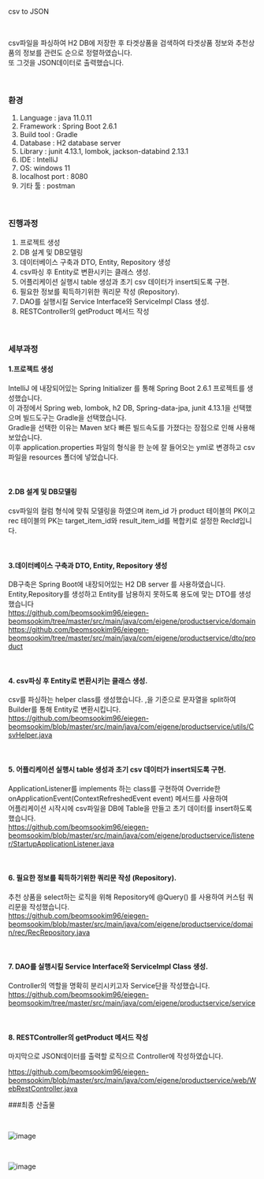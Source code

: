csv to JSON

<br>

csv파일을 파싱하여 H2 DB에 저장한 후 타겟상품을 검색하여 타겟상품 정보와 추천상품의 정보를 관련도 순으로 정렬하였습니다.  
또 그것을 JSON데이터로 출력했습니다.

<br>

### 환경
1. Language : java 11.0.11  
2. Framework : Spring Boot 2.6.1  
3. Build tool : Gradle  
4. Database : H2 database server  
5. Library : junit 4.13.1, lombok, jackson-databind 2.13.1  
6. IDE : IntelliJ
7. OS: windows 11  
8. localhost port : 8080
9. 기타 툴 : postman

<br>

### 진행과정
1. 프로젝트 생성
2. DB 설계 및 DB모델링
3. 데이터베이스 구축과 DTO, Entity, Repository 생성
4. csv파싱 후 Entity로 변환시키는 클래스 생성.
5. 어플리케이션 실행시 table 생성과 초기 csv 데이터가 insert되도록 구현.
6. 필요한 정보를 획득하기위한  쿼리문 작성 (Repository).
7. DAO를 실행시킬 Service Interface와 ServiceImpl Class 생성.
8. RESTController의 getProduct 메서드 작성

<br>

### 세부과정
#### 1.프로젝트 생성
IntelliJ 에 내장되어있는 Spring Initializer 를 통해 Spring Boot 2.6.1 프로젝트를 생성했습니다.  
이 과정에서 Spring web, lombok, h2 DB, Spring-data-jpa, junit 4.13.1을 선택했으며 빌드도구는 Gradle을 선택했습니다.  
Gradle을 선택한 이유는 Maven 보다 빠른 빌드속도를 가졌다는 장점으로 인해 사용해보았습니다.  
이후 application.properties 파일의 형식을 한 눈에 잘 들어오는 yml로 변경하고 csv파일을 resources 폴더에 넣었습니다.

<br>

#### 2.DB 설계 및 DB모델링
csv파일의 컬럼 형식에 맞춰 모델링을 하였으며 item_id 가 product 테이블의 PK이고  
rec 테이블의 PK는 target_item_id와 result_item_id를 복합키로 설정한 RecId입니다.

<br>

#### 3.데이터베이스 구축과 DTO, Entity, Repository 생성
DB구축은 Spring Boot에 내장되어있는 H2 DB server 를 사용하였습니다.  
Entity,Repository를 생성하고 Entity를 남용하지 못하도록 용도에 맞는 DTO를 생성했습니다  
https://github.com/beomsookim96/eiegen-beomsookim/tree/master/src/main/java/com/eigene/productservice/domain  
https://github.com/beomsookim96/eiegen-beomsookim/tree/master/src/main/java/com/eigene/productservice/dto/product

<br>

#### 4. csv파싱 후 Entity로 변환시키는 클래스 생성.
csv를 파싱하는 helper class를 생성했습니다. ,을 기준으로 문자열을 split하여 Builder를 통해 Entity로 변환시킵니다.  
https://github.com/beomsookim96/eiegen-beomsookim/blob/master/src/main/java/com/eigene/productservice/utils/CsvHelper.java


<br>

#### 5. 어플리케이션 실행시 table 생성과 초기 csv 데이터가 insert되도록 구현.
ApplicationListener<ContextRefreshedEvent>를 implements 하는 class를 구현하여 Override한 onApplicationEvent(ContextRefreshedEvent event) 메서드를 사용하여  
어플리케이션 시작시에 csv파일을 DB에 Table을 만들고 초기 데이터를 insert하도록 했습니다.  
https://github.com/beomsookim96/eiegen-beomsookim/blob/master/src/main/java/com/eigene/productservice/listener/StartupApplicationListener.java

<br>

#### 6. 필요한 정보를 획득하기위한  쿼리문 작성 (Repository).
추천 상품을 select하는 로직을 위해 Repository에 @Query() 를 사용하여 커스텀 쿼리문을 작성했습니다.  
https://github.com/beomsookim96/eiegen-beomsookim/blob/master/src/main/java/com/eigene/productservice/domain/rec/RecRepository.java


<br>

#### 7. DAO를 실행시킬 Service Interface와 ServiceImpl Class 생성.

Controller의 역할을 명확히 분리시키고자 Service단을 작성했습니다.  
https://github.com/beomsookim96/eiegen-beomsookim/tree/master/src/main/java/com/eigene/productservice/service

<br>

#### 8. RESTController의 getProduct 메서드 작성

마지막으로 JSON데이터를 출력할 로직으르 Controller에 작성하였습니다.  
  
https://github.com/beomsookim96/eiegen-beomsookim/blob/master/src/main/java/com/eigene/productservice/web/WebRestController.java

###최종 산출물
  
  <br>
  
![image](https://user-images.githubusercontent.com/87082855/149232824-4cdaa8fc-0642-44ea-ab9b-f0652305c204.png)
  
  <br>
  
![image](https://user-images.githubusercontent.com/87082855/149233005-6fdc2c7b-b026-4c76-8ff3-33f1a13ce87d.png)
